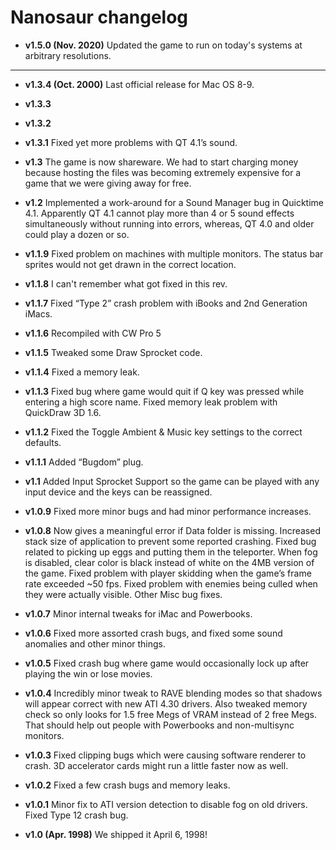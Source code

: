 # Nanosaur changelog

- **v1.5.0 (Nov. 2020)** Updated the game to run on today's systems at arbitrary resolutions.

---

- **v1.3.4 (Oct. 2000)** Last official release for Mac OS 8-9.

- **v1.3.3**

- **v1.3.2**

- **v1.3.1** Fixed yet more problems with QT 4.1’s sound.

- **v1.3**   The game is now shareware. We had to start charging money because hosting the files was becoming extremely expensive for a game that we were giving away for free.

- **v1.2**   Implemented a work-around for a Sound Manager bug in Quicktime 4.1. Apparently QT 4.1 cannot play more than 4 or 5 sound effects simultaneously without running into errors, whereas, QT 4.0 and older could play a dozen or so.

- **v1.1.9** Fixed problem on machines with multiple monitors. The status bar sprites would not get drawn in the correct location.

- **v1.1.8** I can't remember what got fixed in this rev.

- **v1.1.7** Fixed “Type 2” crash problem with iBooks and 2nd Generation iMacs.

- **v1.1.6** Recompiled with CW Pro 5

- **v1.1.5** Tweaked some Draw Sprocket code.

- **v1.1.4** Fixed a memory leak.

- **v1.1.3** Fixed bug where game would quit if Q key was pressed while entering a high score name. Fixed memory leak problem with QuickDraw 3D 1.6.

- **v1.1.2** Fixed the Toggle Ambient & Music key settings to the correct defaults.

- **v1.1.1** Added “Bugdom” plug.

- **v1.1**   Added Input Sprocket Support so the game can be played with any input device and the keys can be reassigned.

- **v1.0.9** Fixed more minor bugs and had minor performance increases.

- **v1.0.8** Now gives a meaningful error if Data folder is missing. Increased stack size of application to prevent some reported crashing. Fixed bug related to picking up eggs and putting them in the teleporter. When fog is disabled, clear color is black instead of white on the 4MB version of the game. Fixed problem with player skidding when the game’s frame rate exceeded ~50 fps. Fixed problem with enemies being culled when they were actually visible. Other Misc bug fixes.

- **v1.0.7** Minor internal tweaks for iMac and Powerbooks.

- **v1.0.6** Fixed more assorted crash bugs, and fixed some sound anomalies and other minor things.

- **v1.0.5** Fixed crash bug where game would occasionally lock up after playing the win or lose movies.

- **v1.0.4** Incredibly minor tweak to RAVE blending modes so that shadows will appear correct with new ATI 4.30 drivers. Also tweaked memory check so only looks for 1.5 free Megs of VRAM instead of 2 free Megs. That should help out people with Powerbooks and non-multisync monitors.

- **v1.0.3** Fixed clipping bugs which were causing software renderer to crash. 3D accelerator cards might run a little faster now as well.

- **v1.0.2** Fixed a few crash bugs and memory leaks.

- **v1.0.1** Minor fix to ATI version detection to disable fog on old drivers. Fixed Type 12 crash bug.

- **v1.0 (Apr. 1998)** We shipped it April 6, 1998!
